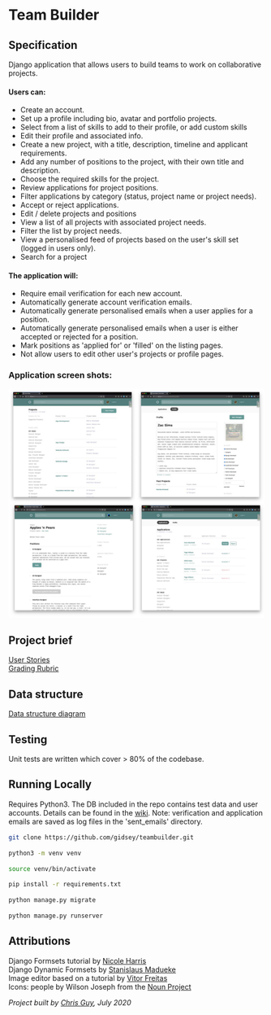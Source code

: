 # Team Builder

## Specification
Django application that allows users to build teams to work on collaborative projects.

#### Users can:

* Create an account.
* Set up a profile including bio, avatar and portfolio projects.
* Select from a list of skills to add to their profile, or add custom skills 
* Edit their profile and associated info.
* Create a new project, with a title, description, timeline and applicant requirements.
* Add any number of positions to the project, with their own title and description.
* Choose the required skills for the project.
* Review applications for project positions.
* Filter applications by category (status, project name or project needs).
* Accept or reject applications.
* Edit / delete projects and positions
* View a list of all projects with associated project needs.
* Filter the list by project needs.
* View a personalised feed of projects based on the user's skill set (logged in users only).
* Search for a project


#### The application will:
* Require email verification for each new account.
* Automatically generate account verification emails.
* Automatically generate personalised emails when a user applies for a position.
* Automatically generate personalised emails when a user is either accepted or rejected for a position.
* Mark positions as 'applied for' or 'filled' on the listing pages.
* Not allow users to edit other user's projects or profile pages. 

### Application screen shots:
![application screenshot](assets/images/product_screenshots.jpg)
 

## Project brief

[User Stories](https://documentcloud.adobe.com/link/review?uri=urn%3Aaaid%3Ascds%3AUS%3A2c90ba9d-fed9-48d5-82c5-3db7170b49ad)  
[Grading Rubric](https://documentcloud.adobe.com/link/review?uri=urn%3Aaaid%3Ascds%3AUS%3A615b178b-748c-4465-9ecd-bfc2527515e2)  

## Data structure
[Data structure diagram](https://miro.com/app/board/o9J_ksjKxc4=/)  

## Testing
Unit tests are written which cover > 80% of the codebase.


## Running Locally 
Requires Python3. The DB included in the repo contains test data and user accounts. 
Details can be found in the [wiki](https://github.com/gidsey/teambuilder/wiki/Test-User-Accounts).
Note: verification and application emails are saved as log files in the 'sent_emails' directory.

```bash
git clone https://github.com/gidsey/teambuilder.git
```

```bash
python3 -m venv venv
```

```bash
source venv/bin/activate
```

```bash
pip install -r requirements.txt
```
  
```bash
python manage.py migrate
```

```bash
python manage.py runserver
```


## Attributions

Django Formsets tutorial by [Nicole Harris](https://whoisnicoleharris.com/2015/01/06/implementing-django-formsets.html)  
Django Dynamic Formsets by [Stanislaus Madueke](https://github.com/elo80ka/django-dynamic-formset/blob/master/docs/usage.rst)  
Image editor based on a tutorial by [Vitor Freitas](https://simpleisbetterthancomple.com/tutorial/2017/03/02/how-to-crop-images-in-a-django-application.html)  
Icons: people by Wilson Joseph from the [Noun Project](https://thenounproject.com)    
  
_Project built by [Chris Guy](https://www.linkedin.com/in/gidsey/), July 2020_